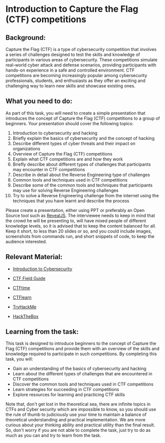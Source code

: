 # Introduction to Capture the Flag (CTF) competitions

## Background:
Capture the Flag (CTF) is a type of cybersecurity competition that involves a series of challenges designed to test the skills and knowledge of participants in various areas of cybersecurity. These competitions simulate real-world cyber attack and defense scenarios, providing participants with hands-on experience in a safe and controlled environment. CTF competitions are becoming increasingly popular among cybersecurity professionals, students, and enthusiasts as they offer an exciting and challenging way to learn new skills and showcase existing ones.

## What you need to do:

As part of this task, you will need to create a simple presentation that introduces the concept of Capture the Flag (CTF) competitions to a group of beginners. Your presentation should cover the following topics:

1. Introduction to cybersecurity and hacking
2. Briefly explain the basics of cybersecurity and the concept of hacking
3. Describe different types of cyber threats and their impact on organizations
4. Overview of Capture the Flag (CTF) competitions
5. Explain what CTF competitions are and how they work
6. Briefly describe about different types of challenges that participants may encounter in CTF competitions
7. Describe in detail about the Reverse Engineering type of challenges
8. Common tools and techniques used in CTF competitions
9. Describe some of the common tools and techniques that participants may use for solving Reverse Engineering challenges
10. Try to solve a Reverse Engineering challenge from the internet using the techniques that you have learnt and describe the process

Please create a presentation, either using PPT or preferably an Open Source tool such as [RevealJS](https://revealjs.com/). The interviewee needs to keep in mind that the crowd he will be presenting to, will have mixed people of different knowledge levels, so it is advised that to keep the content balanced for all. Keep it short, to less than 20 slides or so, and you could include images, screenshots from commands run, and short snippets of code, to keep the audience interested.

## Relevant Material:

- [Introduction to Cybersecurity](https://www.coursera.org/learn/cybersecurity-basics)

- [CTF Field Guide](https://trailofbits.github.io/ctf/)

- [CTFtime](https://ctftime.org/)

- [CTFlearn](https://ctflearn.com/)

- [TryHackMe](https://tryhackme.com/)

- [HackTheBox](https://www.hackthebox.eu/)

## Learning from the task:

This task is designed to introduce beginners to the concept of Capture the Flag (CTF) competitions and provide them with an overview of the skills and knowledge required to participate in such competitions. By completing this task, you will:

- Gain an understanding of the basics of cybersecurity and hacking
- Learn about the different types of challenges that are encountered in CTF competitions
- Discover the common tools and techniques used in CTF competitions
- Learn strategies for succeeding in CTF competitions
- Explore resources for learning and practicing CTF skills

Note that, don't get lost in the theoretical sea, there are infinite topics in CTFs and Cyber security which are impossible to know, so you should use the rule of thumb to judiciously use your time to maintain a balance of theoretical understanding and practical implementation. We are more curious about your thinking ability and practical utility than the final result. So, don't worry if you are not able to complete the task, just try to do as much as you can and try to learn from the task.
